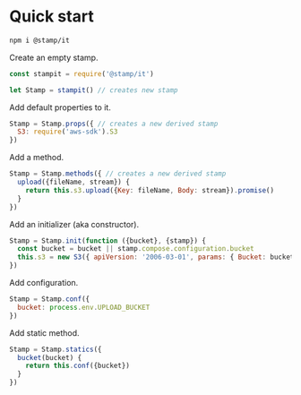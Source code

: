 # Quick start

```bash
npm i @stamp/it
```

Create an empty stamp.

```js
const stampit = require('@stamp/it')

let Stamp = stampit() // creates new stamp
```

Add default properties to it.

```js
Stamp = Stamp.props({ // creates a new derived stamp
  S3: require('aws-sdk').S3
})
```

Add a method.

```js
Stamp = Stamp.methods({ // creates a new derived stamp
  upload({fileName, stream}) {
    return this.s3.upload({Key: fileName, Body: stream}).promise()
  }
})
```

Add an initializer \(aka constructor\).

```js
Stamp = Stamp.init(function ({bucket}, {stamp}) {
  const bucket = bucket || stamp.compose.configuration.bucket
  this.s3 = new S3({ apiVersion: '2006-03-01', params: { Bucket: bucket } })
})
```

Add configuration.

```js
Stamp = Stamp.conf({
  bucket: process.env.UPLOAD_BUCKET
})
```

Add static method.

```js
Stamp = Stamp.statics({
  bucket(bucket) {
    return this.conf({bucket})
  }
})
```




